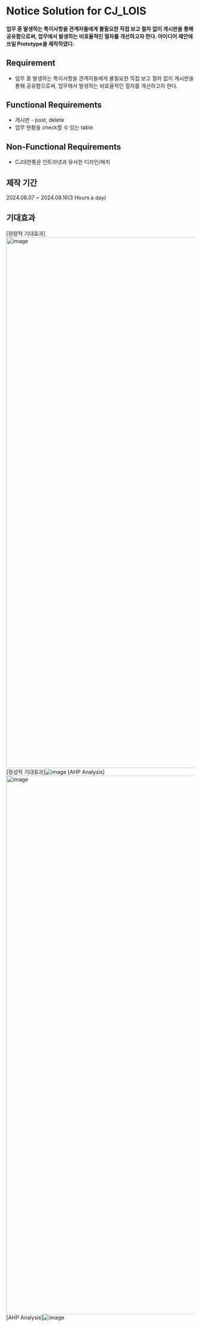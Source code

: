 # Notice Solution for CJ_LOIS
#### 업무 중 발생하는 특이사항을 관계자들에게 불필요한 직접 보고 절차 없이 게시판을 통해 공유함으로써, 업무에서 발생하는 비효율적인 절차를 개선하고자 한다. 아이디어 제안에 쓰일 Prototype을 제작하였다.

## Requirement
- 업무 중 발생하는 특이사항을 관계자들에게 불필요한 직접 보고 절차 없이 게시판을 통해 공유함으로써, 업무에서 발생하는 비효율적인 절차를 개선하고자 한다.
  
## Functional Requirements
- 게시판 - post, delete
- 업무 현황을 check할 수 있는 table

## Non-Functional Requirements
- CJ대한통운 인트라넷과 유사한 디자인/배치

## 제작 기간
2024.08.07 ~ 2024.08.16(3 Hours a day)

## 기대효과
[정량적 기대효과]<img width="1416" alt="image" src="https://github.com/user-attachments/assets/2c2cd949-a5cd-4ea2-b91b-7555a7736051">
[정성적 기대효과]![image](https://github.com/user-attachments/assets/95e01966-29b3-4fff-ae44-ec5a88b396a1)
[AHP Analysis]<img width="1437" alt="image" src="https://github.com/user-attachments/assets/4bb27dc6-271d-4282-9af7-d8f5c6a1710c">
[AHP Analysis]![image](https://github.com/user-attachments/assets/97553f1a-c640-44bf-a0d0-46e32eed9fd7)



